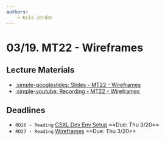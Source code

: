 ```yaml
---
authors:
    - Kris Jordan
---
```


# 03/19. MT22 - Wireframes

## Lecture Materials

* [:simple-googleslides: Slides - MT22 - Wireframes](https://docs.google.com/presentation/d/1Ab54i6PfX3R4es5gbjaWRB-vLy9AmHU4xv-_wmFVUwQ/edit?usp=sharing)
* [:simple-youtube: Recording - MT22 - Wireframes](https://youtube.com/live/ky0TWbuwxow?feature=share)

## Deadlines

* `RD26 - Reading` [CSXL Dev Env Setup](https://github.com/unc-csxl/csxl.unc.edu/blob/main/docs/get_started.md) ==Due: Thu 3/20==
* `RD27 - Reading` [Wireframes](../resources/project-management/wireframes.md) ==Due: Thu 3/20==